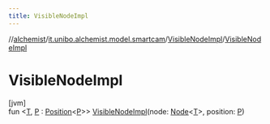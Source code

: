 ```yaml
---
title: VisibleNodeImpl
---
```

//[alchemist](../../../index.html)/[it.unibo.alchemist.model.smartcam](../index.html)/[VisibleNodeImpl](index.html)/[VisibleNodeImpl](-visible-node-impl.html)



# VisibleNodeImpl



[jvm]\
fun <[T](index.html), [P](index.html) : [Position](../../it.unibo.alchemist.model.interfaces/-position/index.html)<[P](index.html)>> [VisibleNodeImpl](-visible-node-impl.html)(node: [Node](../../it.unibo.alchemist.model.interfaces/-node/index.html)<[T](index.html)>, position: [P](index.html))




